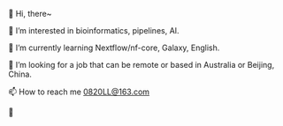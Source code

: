 👋 Hi, there~

👀 I’m interested in bioinformatics, pipelines, AI.

🌱 I’m currently learning Nextflow/nf-core, Galaxy, English.

💞️ I’m looking for a job that can be remote or based in Australia or Beijing, China.

📫 How to reach me 0820LL@163.com

🐛 
